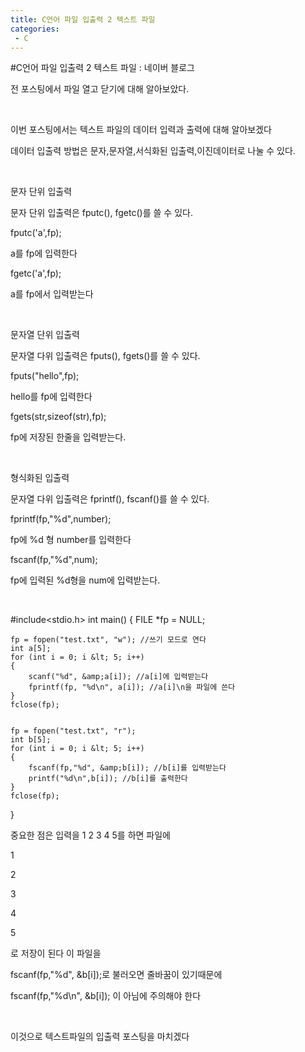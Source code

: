 ```yaml
---
title: C언어 파일 입출력 2 텍스트 파일
categories:
 - C
---
```

#C언어 파일 입출력 2 텍스트 파일 : 네이버 블로그
<div class="wrap_rabbit pcol2 _param(1) _postViewArea221563538863" id="post-view221563538863">
<!-- Rabbit HTML --><div class="se-viewer se-theme-default" lang="ko-KR">
<!-- SE_DOC_HEADER_END -->
<div class="se-main-container">
<div class="se-component se-text se-l-default" id="SE-bd0d0d26-d019-47c2-8ca6-3b318af6c1a5">
<div class="se-component-content">
<div class="se-section se-section-text se-l-default">
<div class="se-module se-module-text"><!-- SE-TEXT { --><p class="se-text-paragraph se-text-paragraph-align-" id="SE-4bfe6b33-2994-4331-917c-f2b822014c1b" style=""><span class="se-fs- se-ff-" id="SE-fc92e470-a332-416e-a57f-0515d2763f6a" style="">전 포스팅에서 파일 열고 닫기에 대해 알아보았다.</span></p><!-- } SE-TEXT --><!-- SE-TEXT { --><p class="se-text-paragraph se-text-paragraph-align-" id="SE-c63b0c89-b38d-4b76-9451-caafda13857c" style=""><span class="se-fs- se-ff-" id="SE-9f3fbd30-9058-4720-afce-fa2841c512d5" style="">​</span></p><!-- } SE-TEXT --><!-- SE-TEXT { --><p class="se-text-paragraph se-text-paragraph-align-" id="SE-00a7ca10-ddc2-4f67-8a75-ba50709916ff" style=""><span class="se-fs- se-ff-" id="SE-add8a928-4400-47ec-9ddb-2932ce016d64" style="">이번 포스팅에서는 텍스트 파일의 데이터 입력과 출력에 대해 알아보겠다</span></p><!-- } SE-TEXT --><!-- SE-TEXT { --><p class="se-text-paragraph se-text-paragraph-align-" id="SE-e9a2571f-12a1-4e2d-b969-27153d5d25e4" style=""><span class="se-fs- se-ff-" id="SE-e285bbd3-46f8-4635-b25b-f4c665666f2a" style="">데이터 입출력 방법은 문자,문자열,서식화된 입출력,이진데이터로 나눌 수 있다.</span></p><!-- } SE-TEXT --><!-- SE-TEXT { --><p class="se-text-paragraph se-text-paragraph-align-" id="SE-14c6fb41-cea8-4b0a-85b3-0d733dc3610c" style=""><span class="se-fs- se-ff-" id="SE-1e78059c-5ad7-4b0f-b8f5-b158bc9f2e3e" style="">​</span></p><!-- } SE-TEXT --><!-- SE-TEXT { --><p class="se-text-paragraph se-text-paragraph-align-" id="SE-7a32a330-2c60-40ae-a037-a5f380b471d6" style=""><span class="se-fs- se-ff-" id="SE-6e34d4a3-30b4-4bd2-bfab-4b4919b98ef5" style="">문자 단위 입출력</span></p><!-- } SE-TEXT --><!-- SE-TEXT { --><p class="se-text-paragraph se-text-paragraph-align-" id="SE-fa40d823-9e00-418d-83a9-b33d1b9e41fa" style=""><span class="se-fs- se-ff-" id="SE-44787d79-4921-4bec-af4b-f11f2638aa7b" style="">문자 단위 입출력은 fputc(), fgetc()를 쓸 수 있다.</span></p><!-- } SE-TEXT --><!-- SE-TEXT { --><p class="se-text-paragraph se-text-paragraph-align-" id="SE-d5db0d14-81c2-4be3-b046-a12add73f2d4" style=""><span class="se-fs- se-ff-" id="SE-5f227a31-bea5-4f1c-97bd-6dee9d902c5a" style="">fputc('a',fp);</span></p><!-- } SE-TEXT --><!-- SE-TEXT { --><p class="se-text-paragraph se-text-paragraph-align-" id="SE-47b544d9-ef72-47d0-a473-7641df5d9a53" style=""><span class="se-fs- se-ff-" id="SE-5c3f08a6-4e52-4ed4-aab5-fa675defc5c9" style="">a를 fp에 입력한다</span></p><!-- } SE-TEXT --><!-- SE-TEXT { --><p class="se-text-paragraph se-text-paragraph-align-" id="SE-86554375-bd6a-454c-b8dc-747dcdbaa96a" style=""><span class="se-fs- se-ff-" id="SE-59fc4e76-66c2-43f1-af89-4492e1666dca" style="">fgetc('a',fp);</span></p><!-- } SE-TEXT --><!-- SE-TEXT { --><p class="se-text-paragraph se-text-paragraph-align-" id="SE-abbbb64b-21df-401f-b86f-db3d9ef0b14f" style=""><span class="se-fs- se-ff-" id="SE-d964b8e5-b380-4ba9-8956-7ac0d223f2ec" style="">a를 fp에서 입력받는다</span></p><!-- } SE-TEXT --><!-- SE-TEXT { --><p class="se-text-paragraph se-text-paragraph-align-" id="SE-02800dd1-f22b-44ff-8717-fd9e134e4a07" style=""><span class="se-fs- se-ff-" id="SE-36c7bed0-3ae5-4cae-b35d-228472370ba5" style="">​</span></p><!-- } SE-TEXT --><!-- SE-TEXT { --><p class="se-text-paragraph se-text-paragraph-align-" id="SE-f3b65517-2c0d-4cbf-b717-b92046319a1b" style=""><span class="se-fs- se-ff-" id="SE-3e40bc11-4279-491e-9d79-24a1fca65326" style="">문자열 단위 입출력</span></p><!-- } SE-TEXT --><!-- SE-TEXT { --><p class="se-text-paragraph se-text-paragraph-align-" id="SE-ea2c21a8-331d-44fa-9ea2-d6ffe9bec820" style=""><span class="se-fs- se-ff-" id="SE-5212bb5d-2d44-43c0-b5c6-81543bb2f572" style="">문자열 다위 입출력은 fputs(), fgets()를 쓸 수 있다.</span></p><!-- } SE-TEXT --><!-- SE-TEXT { --><p class="se-text-paragraph se-text-paragraph-align-" id="SE-ad9ec9de-3585-40db-8b72-bba50131ff07" style=""><span class="se-fs- se-ff-" id="SE-7e510a88-0fda-4fa5-aab6-2529d7201a45" style="">fputs("hello",fp);</span></p><!-- } SE-TEXT --><!-- SE-TEXT { --><p class="se-text-paragraph se-text-paragraph-align-" id="SE-eaffef22-7e5d-4c9e-801a-e251ccdf2a1c" style=""><span class="se-fs- se-ff-" id="SE-8b550e70-d5cb-472d-b82b-146ab16539be" style="">hello를 fp에 입력한다</span></p><!-- } SE-TEXT --><!-- SE-TEXT { --><p class="se-text-paragraph se-text-paragraph-align-" id="SE-628b7ff1-c98c-47c2-9701-985dfda87c00" style=""><span class="se-fs- se-ff-" id="SE-18402094-3422-4166-bc15-4e345acda0ad" style="">fgets(str,sizeof(str),fp);</span></p><!-- } SE-TEXT --><!-- SE-TEXT { --><p class="se-text-paragraph se-text-paragraph-align-" id="SE-f1cce7bc-4ebc-4ab0-8ea9-af7dd4bdb461" style=""><span class="se-fs- se-ff-" id="SE-12b8d12f-d4eb-4218-b3b7-6433c0329329" style="">fp에 저장된 한줄을 입력받는다.</span></p><!-- } SE-TEXT --><!-- SE-TEXT { --><p class="se-text-paragraph se-text-paragraph-align-" id="SE-667150c7-63c1-4583-8ff1-8e5cab427ff1" style=""><span class="se-fs- se-ff-" id="SE-23af5b52-0b5a-4da3-90ff-c21311bffc29" style="">​</span></p><!-- } SE-TEXT --><!-- SE-TEXT { --><p class="se-text-paragraph se-text-paragraph-align-" id="SE-de3668b6-62ff-417c-8386-846757291917" style=""><span class="se-fs- se-ff-" id="SE-a89f83aa-3fac-4aaf-9a94-bbd104a13510" style="">형식화된 입출력</span></p><!-- } SE-TEXT --><!-- SE-TEXT { --><p class="se-text-paragraph se-text-paragraph-align-" id="SE-82fb6232-61ba-4ef3-9801-f08ac63d58f3" style=""><span class="se-fs- se-ff-" id="SE-29239f98-b973-4961-ada5-b989ee257de4" style="">문자열 다위 입출력은 fprintf(), fscanf()를 쓸 수 있다.</span></p><!-- } SE-TEXT --><!-- SE-TEXT { --><p class="se-text-paragraph se-text-paragraph-align-" id="SE-0d0a50ad-fd19-4c24-84f4-20964e68122b" style=""><span class="se-fs- se-ff-" id="SE-d46ce4cd-e889-4cf8-bb0e-47a25dd3c028" style="">fprintf(fp,"%d",number);</span></p><!-- } SE-TEXT --><!-- SE-TEXT { --><p class="se-text-paragraph se-text-paragraph-align-" id="SE-94725751-c23f-4a76-ac98-96e57d972076" style=""><span class="se-fs- se-ff-" id="SE-0a16e2be-8bd3-44fa-a305-c158e9e97110" style="">fp에 %d 형 number를 입력한다</span></p><!-- } SE-TEXT --><!-- SE-TEXT { --><p class="se-text-paragraph se-text-paragraph-align-" id="SE-b30c9d8b-75f2-42c3-a959-a2efb79d4c56" style=""><span class="se-fs- se-ff-" id="SE-b0a0df5b-55af-4bed-a804-a909fc7a4de2" style="">fscanf(fp,"%d",num); </span></p><!-- } SE-TEXT --><!-- SE-TEXT { --><p class="se-text-paragraph se-text-paragraph-align-" id="SE-5f3dd294-4e5b-4301-90bf-936a884f398c" style=""><span class="se-fs- se-ff-" id="SE-7ff3dbb8-2876-4541-addd-ef7088cc1a36" style="">fp에 입력된 %d형을 num에 입력받는다.</span></p><!-- } SE-TEXT --><!-- SE-TEXT { --><p class="se-text-paragraph se-text-paragraph-align-" id="SE-0a3abdcc-cdb6-495a-bc37-a1bb12380bd0" style=""><span class="se-fs- se-ff-" id="SE-09247aa5-59f6-4aa0-b537-dd1d72df9e2f" style="">​</span></p><!-- } SE-TEXT --></div>
</div>
</div>
</div> <div class="se-component se-code se-l-default" id="SE-88ca3095-e460-4eb5-a1a2-ea6ba45a9561">
<div class="se-component-content">
<div class="se-section se-section-code se-l-default">
<div class="se-module se-module-code se-fs-fs13">
<div class="se-code-source">
<div class="__se_code_view language-javascript">#include&lt;stdio.h&gt;
int main() {
	FILE *fp = NULL;

	fp = fopen("test.txt", "w"); //쓰기 모드로 연다
	int a[5];
	for (int i = 0; i &lt; 5; i++)
	{
		scanf("%d", &amp;a[i]); //a[i]에 입력받는다
		fprintf(fp, "%d\n", a[i]); //a[i]\n을 파일에 쓴다
	}
	fclose(fp);


	fp = fopen("test.txt", "r");
	int b[5];
	for (int i = 0; i &lt; 5; i++)
	{
		fscanf(fp,"%d", &amp;b[i]); //b[i]를 입력받는다
		printf("%d\n",b[i]); //b[i]를 출력한다
	}
	fclose(fp);
}</div>
</div>
</div>
</div>
</div>
<script class="__se_module_data" data-module='{"type":"v2_code", "id" : "SE-88ca3095-e460-4eb5-a1a2-ea6ba45a9561"}' type="text/data"></script>
</div> <div class="se-component se-text se-l-default" id="SE-f0a2a27c-a0c2-45b3-aa09-c602ff84185a">
<div class="se-component-content">
<div class="se-section se-section-text se-l-default">
<div class="se-module se-module-text"><!-- SE-TEXT { --><p class="se-text-paragraph se-text-paragraph-align-" id="SE-a69b8a4b-a3f4-4cc0-a4cc-d4cde7fce31d" style=""><span class="se-fs- se-ff-" id="SE-1c0ef4ce-44c6-4f73-8abf-3061bf352279" style="">중요한 점은 입력을 1 2 3 4 5를 하면 파일에</span></p><!-- } SE-TEXT --><!-- SE-TEXT { --><p class="se-text-paragraph se-text-paragraph-align-" id="SE-b45b3520-95ba-43b5-82ac-36edca830f1e" style=""><span class="se-fs- se-ff-" id="SE-f0b57e9a-53d0-44af-b2d0-88ed5682a946" style="">1</span></p><!-- } SE-TEXT --><!-- SE-TEXT { --><p class="se-text-paragraph se-text-paragraph-align-" id="SE-3770a7fe-bc5f-4c1d-980b-e8fadc56a78a" style=""><span class="se-fs- se-ff-" id="SE-895efc9e-e37d-4fd4-b591-6453e440e4c7" style="">2</span></p><!-- } SE-TEXT --><!-- SE-TEXT { --><p class="se-text-paragraph se-text-paragraph-align-" id="SE-6f6f56e1-77b9-4b43-879d-b2f1013eb8cf" style=""><span class="se-fs- se-ff-" id="SE-003c651b-7f5d-40b7-90f7-f45cde0f90b8" style="">3</span></p><!-- } SE-TEXT --><!-- SE-TEXT { --><p class="se-text-paragraph se-text-paragraph-align-" id="SE-115c72e6-f839-4085-83e1-075a8845751b" style=""><span class="se-fs- se-ff-" id="SE-dbb71c7f-c26f-4b34-84c9-df75adf27b13" style="">4</span></p><!-- } SE-TEXT --><!-- SE-TEXT { --><p class="se-text-paragraph se-text-paragraph-align-" id="SE-c86882af-1203-4fdb-aafd-dd928107552c" style=""><span class="se-fs- se-ff-" id="SE-ee4c389f-0751-4d3c-afc9-eabfae49e76f" style="">5</span></p><!-- } SE-TEXT --><!-- SE-TEXT { --><p class="se-text-paragraph se-text-paragraph-align-" id="SE-be135775-b862-41c2-b9bc-4be855100ef1" style=""><span class="se-fs- se-ff-" id="SE-2252ef54-5be7-4b03-97d2-046ac175ab30" style="">로 저장이 된다 이 파일을 </span></p><!-- } SE-TEXT --><!-- SE-TEXT { --><p class="se-text-paragraph se-text-paragraph-align-" id="SE-fdc035c5-435d-4dd2-b409-cc14c0934ad6" style=""><span class="se-fs- se-ff-" id="SE-12b20edc-49cd-419e-9be8-b1f8b89a6346" style="">fscanf(fp,"%d", &amp;b[i]);로 불러오면 줄바꿈이 있기때문에</span></p><!-- } SE-TEXT --><!-- SE-TEXT { --><p class="se-text-paragraph se-text-paragraph-align-" id="SE-34ef9119-285f-4025-957f-362fbe6918f1" style=""><span class="se-fs- se-ff-" id="SE-9f89dfab-754a-4e28-a600-7c29c1694b72" style="">fscanf(fp,"%d\n", &amp;b[i]); 이 아님에 주의해야 한다</span></p><!-- } SE-TEXT --><!-- SE-TEXT { --><p class="se-text-paragraph se-text-paragraph-align-" id="SE-1bd5b005-70c3-4d6f-bd94-023afb2a4859" style=""><span class="se-fs- se-ff-" id="SE-7872e6e4-5a08-444b-a590-fae6369c0a06" style="">​</span></p><!-- } SE-TEXT --><!-- SE-TEXT { --><p class="se-text-paragraph se-text-paragraph-align-" id="SE-521065a1-af53-4f34-9469-86568a62814c" style=""><span class="se-fs- se-ff-" id="SE-00f9e228-f832-46fb-b225-4f2c96a6c2cd" style="">이것으로 텍스트파일의 입출력 포스팅을 마치겠다</span></p><!-- } SE-TEXT --></div>
</div>
</div>
</div> </div>
</div>
</div>